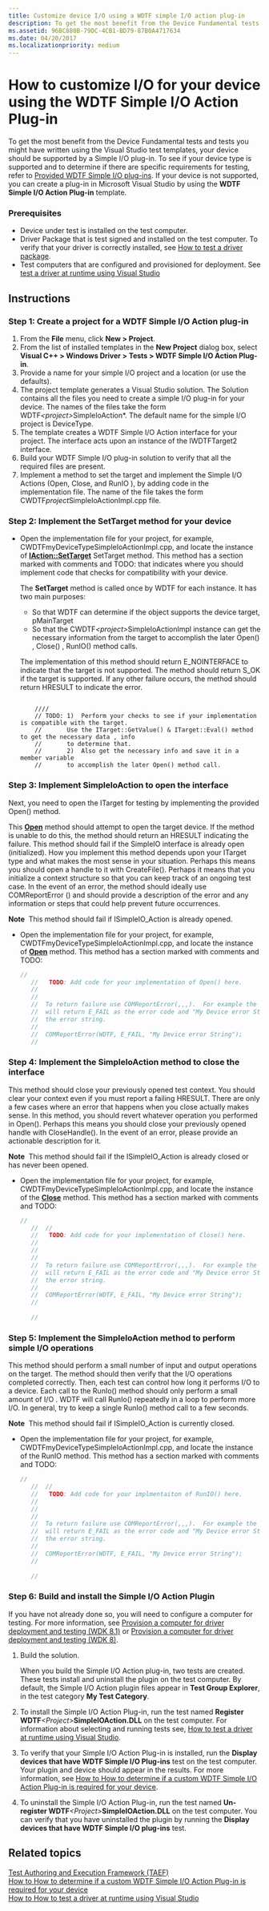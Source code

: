 ```yaml
---
title: Customize device I/O using a WDTF simple I/O action plug-in
description: To get the most benefit from the Device Fundamental tests and tests you might have written using the Visual Studio test templates, your device should be supported by a Simple I/O plug-in.
ms.assetid: 96BC880B-79DC-4CB1-BD79-87B0A4717634
ms.date: 04/20/2017
ms.localizationpriority: medium
---
```


# How to customize I/O for your device using the WDTF Simple I/O Action Plug-in


To get the most benefit from the Device Fundamental tests and tests you might have written using the Visual Studio test templates, your device should be supported by a Simple I/O plug-in. To see if your device type is supported and to determine if there are specific requirements for testing, refer to [Provided WDTF Simple I/O plug-ins](provided-wdtf-simpleio-plug-ins.md). If your device is not supported, you can create a plug-in in Microsoft Visual Studio by using the **WDTF Simple I/O Action Plug-in** template.

### Prerequisites

-   Device under test is installed on the test computer.
-   Driver Package that is test signed and installed on the test computer. To verify that your driver is correctly installed, see [How to test a driver package](https://docs.microsoft.com/windows-hardware/drivers).
-   Test computers that are configured and provisioned for deployment. See [test a driver at runtime using Visual Studio](https://docs.microsoft.com/windows-hardware/drivers)

Instructions
------------

### <a href="" id="create-a-project-for-a-wdtf-simple-i-o-action-plug-in-"></a>Step 1: Create a project for a WDTF Simple I/O Action plug-in

1. From the **File** menu, click **New &gt; Project**.
2. From the list of installed templates in the **New Project** dialog box, select **Visual C++ &gt; Windows Driver &gt; Tests &gt; WDTF Simple I/O Action Plug-in**.
3. Provide a name for your simple I/O project and a location (or use the defaults).
4. The project template generates a Visual Studio solution. The Solution contains all the files you need to create a simple I/O plug-in for your device. The names of the files take the form WDTF<em>&lt;project&gt;</em>SimpleIoAction\*. The default name for the simple I/O project is DeviceType.
5. The template creates a WDTF Simple I/O Action interface for your project. The interface acts upon an instance of the IWDTFTarget2 interface.
6. Build your WDTF Simple I/O plug-in solution to verify that all the required files are present.
7. Implement a method to set the target and implement the Simple I/O Actions (Open, Close, and RunIO ), by adding code in the implementation file. The name of the file takes the form CWDTF*project*SimpleIoActionImpl.cpp file.

### <a href="" id="implement-the-settarget-method-for-your-device"></a>Step 2: Implement the SetTarget method for your device

- Open the implementation file for your project, for example, CWDTFmyDeviceTypeSimpleIoActionImpl.cpp, and locate the instance of [**IAction::SetTarget**](https://docs.microsoft.com/windows-hardware/drivers/ddi/content/wdtf/nf-wdtf-iaction-settarget) SetTarget method. This method has a section marked with comments and TODO: that indicates where you should implement code that checks for compatibility with your device.

  The **SetTarget** method is called once by WDTF for each instance. It has two main purposes:

  - So that WDTF can determine if the object supports the device target, pMainTarget
  - So that the CWDTF<em>&lt;project&gt;</em>SimpleIoActionImpl instance can get the necessary information from the target to accomplish the later Open() , Close() , RunIO() method calls.

  The implementation of this method should return E\_NOINTERFACE to indicate that the target is not supported. The method should return S\_OK if the target is supported. If any other failure occurs, the method should return HRESULT to indicate the error.

  ```ManagedCPlusPlus
       
      ////
      // TODO: 1)  Perform your checks to see if your implementation is compatible with the target.
      //       Use the ITarget::GetValue() & ITarget::Eval() method to get the necessary data , info 
      //       to determine that. 
      //       2)  Also get the necessary info and save it in a member variable 
      //       to accomplish the later Open() method call.
  ```

### <a href="" id="implement-simpleioaction-to-open-the-interface"></a>Step 3: Implement SimpleIoAction to open the interface

Next, you need to open the ITarget for testing by implementing the provided Open() method.

This [**Open**](https://docs.microsoft.com/windows-hardware/drivers/ddi/content/wdtfinterfaces/nf-wdtfinterfaces-iwdtfsimpleioex2-open) method should attempt to open the target device. If the method is unable to do this, the method should return an HRESULT indicating the failure. This method should fail if the SimpleIO interface is already open (initialized). How you implement this method depends upon your ITarget type and what makes the most sense in your situation. Perhaps this means you should open a handle to it with CreateFile(). Perhaps it means that you initialize a context structure so that you can keep track of an ongoing test case. In the event of an error, the method should ideally use COMReportError () and should provide a description of the error and any information or steps that could help prevent future occurrences.

**Note**  This method should fail if ISimpleIO\_Action is already opened.

 

-   Open the implementation file for your project, for example, CWDTFmyDeviceTypeSimpleIoActionImpl.cpp, and locate the instance of [**Open**](https://docs.microsoft.com/windows-hardware/drivers/ddi/content/wdtfinterfaces/nf-wdtfinterfaces-iwdtfsimpleioex2-open) method. This method has a section marked with comments and TODO:

    ```cpp
    //
       //   TODO: Add code for your implementation of Open() here.
       //
       //
       //  To return failure use COMReportError(,,,).  For example the following 
       //  will return E_FAIL as the error code and "My Device error String"  as
       //  the error string.
       //
       //  COMReportError(WDTF, E_FAIL, "My Device error String");
       //
    ```

### <a href="" id="implement-the-simpleioaction-method-to--close-the-interface"></a>Step 4: Implement the SimpleIoAction method to close the interface

This method should close your previously opened test context. You should clear your context even if you must report a failing HRESULT. There are only a few cases where an error that happens when you close actually makes sense. In this method, you should revert whatever operation you performed in Open(). Perhaps this means you should close your previously opened handle with CloseHandle(). In the event of an error, please provide an actionable description for it.

**Note**  This method should fail if the ISimpleIO\_Action is already closed or has never been opened.

 

-   Open the implementation file for your project, for example, CWDTFmyDeviceTypeSimpleIoActionImpl.cpp, and locate the instance of the [**Close**](https://docs.microsoft.com/windows-hardware/drivers/ddi/content/wdtfinterfaces/nf-wdtfinterfaces-iwdtfsimpleioex2-close) method. This method has a section marked with comments and TODO:

    ```cpp
    //
       //  //
       //   TODO: Add code for your implementation of Close() here.
       //
       // 
       //
       //  To return failure use COMReportError(,,,).  For example the following 
       //  will return E_FAIL as the error code and "My Device error String"  as
       //  the error string.
       //
       //  COMReportError(WDTF, E_FAIL, "My Device error String");
       //
     
       //
    ```

### <a href="" id="implement-the-simpleioaction-method-to-perform-simple-i-o-operations-"></a>Step 5: Implement the SimpleIoAction method to perform simple I/O operations

This method should perform a small number of input and output operations on the target. The method should then verify that the I/O operations completed correctly. Then, each test can control how long it performs I/O to a device. Each call to the RunIo() method should only perform a small amount of I/O . WDTF will call RunIo() repeatedly in a loop to perform more I/O. In general, try to keep a single RunIo() method call to a few seconds.

**Note**  This method should fail if ISimpleIO\_Action is currently closed.

 

-   Open the implementation file for your project, for example, CWDTFmyDeviceTypeSimpleIoActionImpl.cpp, and locate the instance of the RunIO method. This method has a section marked with comments and TODO:

    ```cpp
    //
       //  //
       //   TODO: Add code for your implmentaiton of RunIO() here.
       //
       // 
       //
       //  To return failure use COMReportError(,,,).  For example the following 
       //  will return E_FAIL as the error code and "My Device error String"  as
       //  the error string.
       //
       //  COMReportError(WDTF, E_FAIL, "My Device error String");
       //
     
       //
    ```

### <a href="" id="build-and-install-the-simple-i-o-action-plugin-"></a>Step 6: Build and install the Simple I/O Action Plugin

If you have not already done so, you will need to configure a computer for testing. For more information, see [Provision a computer for driver deployment and testing (WDK 8.1)](https://docs.microsoft.com/windows-hardware/drivers/gettingstarted/provision-a-target-computer-wdk-8-1) or [Provision a computer for driver deployment and testing (WDK 8)](https://docs.microsoft.com/windows-hardware/drivers/gettingstarted/provision-a-target-computer-wdk-8-1).

1. Build the solution.

   When you build the Simple I/O Action plug-in, two tests are created. These tests install and uninstall the plugin on the test computer. By default, the Simple I/O Action plugin files appear in **Test Group Explorer**, in the test category **My Test Category**.

2. To install the Simple I/O Action Plug-in, run the test named **Register WDTF**<em>&lt;Project&gt;</em>**SimpleIOAction.DLL** on the test computer. For information about selecting and running tests see, [How to test a driver at runtime using Visual Studio](https://docs.microsoft.com/windows-hardware/drivers).
3. To verify that your Simple I/O Action Plug-in is installed, run the **Display devices that have WDTF Simple I/O Plug-ins** test on the test computer. Your plugin and device should appear in the results. For more information, see [How to How to determine if a custom WDTF Simple I/O Action Plug-in is required for your device](test-your-device-to-see-if-you-need-to-customize-the-wdtf-simple-i-o-action-plug-in.md).
4. To uninstall the Simple I/O Action Plug-in, run the test named **Un-register WDTF**<em>&lt;Project&gt;</em>**SimpleIOAction.DLL** on the test computer. You can verify that you have uninstalled the plugin by running the **Display devices that have WDTF Simple I/O plug-ins** test.

## Related topics
[Test Authoring and Execution Framework (TAEF)](https://docs.microsoft.com/windows-hardware/drivers/taef/index)  
[How to How to determine if a custom WDTF Simple I/O Action Plug-in is required for your device](test-your-device-to-see-if-you-need-to-customize-the-wdtf-simple-i-o-action-plug-in.md)  
[How to How to test a driver at runtime using Visual Studio](https://docs.microsoft.com/windows-hardware/drivers)  



